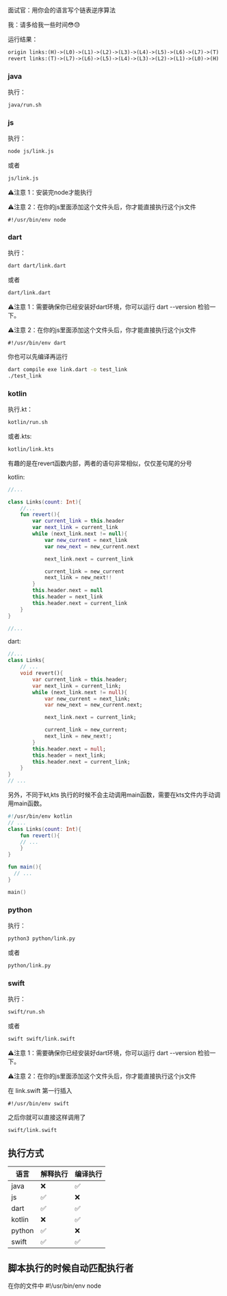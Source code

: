 面试官：用你会的语言写个链表逆序算法

我：请多给我一些时间😳😓


运行结果：
```txt
origin links:(H)->(L0)->(L1)->(L2)->(L3)->(L4)->(L5)->(L6)->(L7)->(T)
revert links:(T)->(L7)->(L6)->(L5)->(L4)->(L3)->(L2)->(L1)->(L0)->(H)
```

### java
执行：
```bash
java/run.sh
```
### js

执行：
```bash
node js/link.js
```
或者
```bash
js/link.js
```

⚠️注意 1：安装完node才能执行

⚠️注意 2：在你的js里面添加这个文件头后，你才能直接执行这个js文件
```
#!/usr/bin/env node
```

### dart

执行：
```bash
dart dart/link.dart
```
或者
```bash
dart/link.dart
```

⚠️注意 1：需要确保你已经安装好dart环境，你可以运行 dart --version 检验一下。

⚠️注意 2：在你的js里面添加这个文件头后，你才能直接执行这个js文件
```
#!/usr/bin/env dart
```

你也可以先编译再运行
```bash
dart compile exe link.dart -o test_link
./test_link
```

### kotlin

执行.kt：
```bash
kotlin/run.sh
```
或者.kts:
```bash
kotlin/link.kts
```


有趣的是在revert函数内部，两者的语句非常相似，仅仅差句尾的分号

kotlin:
```kotlin
//...

class Links(count: Int){
    //...
    fun revert(){
        var current_link = this.header
        var next_link = current_link
        while (next_link.next != null){
            var new_current = next_link
            var new_next = new_current.next

            next_link.next = current_link

            current_link = new_current
            next_link = new_next!!
        }
        this.header.next = null
        this.header = next_link
        this.header.next = current_link
    }
}

//...
```

dart:
```dart
//...
class Links{
    // ...
    void revert(){
        var current_link = this.header;
        var next_link = current_link;
        while (next_link.next != null){
            var new_current = next_link;
            var new_next = new_current.next;

            next_link.next = current_link;

            current_link = new_current;
            next_link = new_next!;
        }
        this.header.next = null;
        this.header = next_link;
        this.header.next = current_link;
    }
}
// ...
```

另外，不同于kt,kts 执行的时候不会主动调用main函数，需要在kts文件内手动调用main函数。
```kotlin
#!/usr/bin/env kotlin
// ...
class Links(count: Int){
    fun revert(){
    // ...
    }
}

fun main(){
  // ...
}

main()
```
### python


执行：
```bash
python3 python/link.py
```
或者
```bash
python/link.py
```

### swift

执行：
```bash
swift/run.sh
```
或者
```bash
swift swift/link.swift 
```
⚠️注意 1：需要确保你已经安装好dart环境，你可以运行 dart --version 检验一下。

⚠️注意 2：在你的js里面添加这个文件头后，你才能直接执行这个js文件

在 link.swift 第一行插入
```
#!/usr/bin/env swift
```
之后你就可以直接这样调用了
```bash
swift/link.swift 
```

## 执行方式

语言 | 解释执行 | 编译执行
----|----|----
java| ❌ |✅ 
js| ✅ |❌
dart |✅| ✅
kotlin| ❌ |✅ 
python|✅| ❌ 
swift|✅| ✅

## 脚本执行的时候自动匹配执行者

在你的文件中
#!/usr/bin/env node
